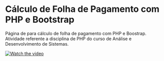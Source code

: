 # Cálculo de Folha de Pagamento com PHP e Bootstrap
Página de para cálculo de folha de pagamento com PHP e Boostrap. 
Atividade referente a disciplina de PHP do curso de Análise e Desenvolvimento de Sistemas.

[![Watch the video](https://i.imgur.com/vKb2F1B.png)](https://youtu.be/vt5fpE0bzSY)
